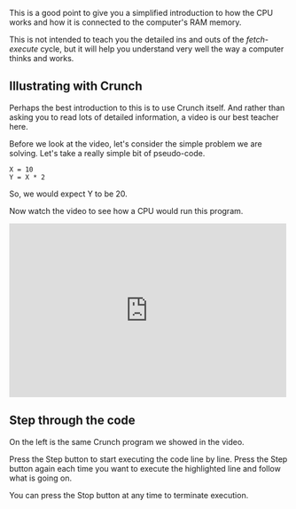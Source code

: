 This is a good point to give you a simplified introduction to how the CPU works and how it is connected to the computer's RAM memory.

This is not intended to teach you the detailed ins and outs of the *fetch-execute* cycle, but it will help you understand very well the way a computer thinks and works.

## Illustrating with Crunch
Perhaps the best introduction to this is to use Crunch itself. And rather than asking you to read lots of detailed information, a video is our best teacher here.

Before we look at the video, let's consider the simple problem we are solving. Let's take a really simple bit of pseudo-code.

```
X = 10
Y = X * 2
```

So, we would expect Y to be 20. 

Now watch the video to see how a CPU would run this program.

<iframe src="https://player.vimeo.com/video/132129678" width="500" height="313" frameborder="0" webkitallowfullscreen mozallowfullscreen allowfullscreen></iframe>

## Step through the code
On the left is the same Crunch program we showed in the video.

Press the Step button to start executing the code line by line. Press the Step button again each time you want to execute the highlighted line and follow what is going on.

You can press the Stop button at any time to terminate execution.
